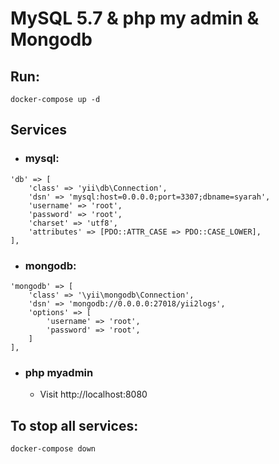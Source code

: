 # MySQL 5.7 & php my admin & Mongodb

## Run:

`docker-compose up -d`

## Services
- ### mysql:
```
'db' => [
    'class' => 'yii\db\Connection',
    'dsn' => 'mysql:host=0.0.0.0;port=3307;dbname=syarah',
    'username' => 'root',
    'password' => 'root',
    'charset' => 'utf8',
    'attributes' => [PDO::ATTR_CASE => PDO::CASE_LOWER],
],
```
- ### mongodb:
```
'mongodb' => [
    'class' => '\yii\mongodb\Connection',
    'dsn' => 'mongodb://0.0.0.0:27018/yii2logs',
    'options' => [
        'username' => 'root',
        'password' => 'root',
    ]
],
```
- ### php myadmin
  - Visit http://localhost:8080

## To stop all services:

`docker-compose down`